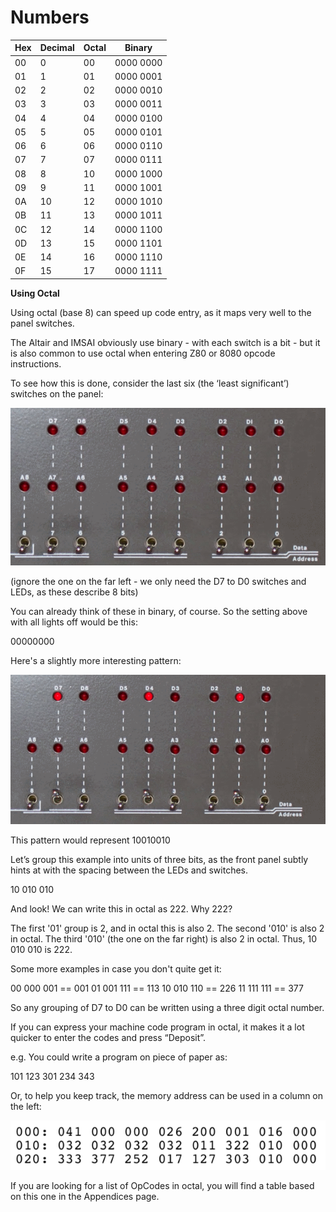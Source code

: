 # Numbers

| Hex | Decimal | Octal | Binary    |
|-----|---------|-------|-----------|
| 00  | 0       |   00  | 0000 0000 |
| 01  | 1       |   01  | 0000 0001 |
| 02  | 2       |   02  | 0000 0010 |
| 03  | 3       |   03  | 0000 0011 |
| 04  | 4       |   04  | 0000 0100 |
| 05  | 5       |   05  | 0000 0101 |
| 06  | 6       |   06  | 0000 0110 |
| 07  | 7       |   07  | 0000 0111 |
| 08  | 8       |   10  | 0000 1000 |
| 09  | 9       |   11  | 0000 1001 |
| 0A  | 10      |   12  | 0000 1010 |
| 0B  | 11      |   13  | 0000 1011 |
| 0C  | 12      |   14  | 0000 1100 |
| 0D  | 13      |   15  | 0000 1101 |
| 0E  | 14      |   16  | 0000 1110 |
| 0F  | 15      |   17  | 0000 1111 |


**Using Octal**


Using octal (base 8) can speed up code entry, as it maps very well to the panel switches.

The Altair and IMSAI obviously use binary - with each switch is a bit - but it is also common to use octal when entering Z80 or 8080 opcode instructions.

To see how this is done, consider the last six (the ‘least significant’) switches on the panel:

![octal part 1](images/octal1.png)

(ignore the one on the far left - we only need the D7 to D0 switches and LEDs, as these describe 8 bits)

You can already think of these in binary, of course. So the setting above with all lights off would be this:

00000000

Here's a slightly more interesting pattern:

![octal part 2](images/octal2.png)

This pattern would represent 10010010

Let’s group this example into units of three bits, as the front panel subtly hints at with the spacing between the LEDs and switches. 

10 010 010

And look! We can write this in octal as 222. Why 222?

The first '01' group is 2, and in octal this is also 2.
The second '010' is also 2 in octal.
The third '010' (the one on the far right) is also 2 in octal.
Thus, 10 010 010 is 222.

Some more examples in case you don't quite get it:

00 000 001 == 001
01 001 111 == 113
10 010 110 == 226
11 111 111 == 377

So any grouping of D7 to D0 can be written using a three digit octal number. 

If you can express your machine code program in octal, it makes it a lot quicker to enter the codes and press “Deposit”.

e.g. You could write a program on piece of paper as:

101 123 301 234 343

Or, to help you keep track, the memory address can be used in a column on the left:

![octal part 3](images/octal3.png)

If you are looking for a list of OpCodes in octal, you will find a table based on this one in the Appendices page.